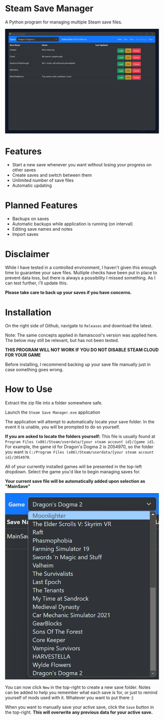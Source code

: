 # Steam Save Manager
A Python program for managing multiple Steam save files.

![dropdown](imgs/app.png)

# Features
- Start a new save whenever you want without losing your progress on other saves
- Create saves and switch between them
- Unlimited number of save files
- Automatic updating

# Planned Features
- Backups on saves
- Automatic backups while application is running (on interval)
- Editing save names and notes
- Import saves

# Disclaimer
While I have tested in a controlled environment, I haven't given this enough time to guarantee your save files. Multiple checks have been put in place to prevent data loss, but there is always a possibility I missed something. As I can test further, i'll update this.

**Please take care to back up your saves if you have concerns.**

# Installation
On the right side of Github, navigate to `Releases` and download the latest.

Note: The same concepts applied in llamaiscool's version was applied here. The below may still be relevant, but has not been tested.

**THIS PROGRAM WILL NOT WORK IF YOU DO NOT DISABLE STEAM CLOUD FOR YOUR GAME**

Before installing, I recommend backing up your save file manually just in case something goes wrong.

# How to Use

Extract the zip file into a folder somewhere safe.

Launch the `Steam Save Manager.exe`  application

The application will attempt to automatically locate your save folder. In the event it is unable, you will be prompted to do so yourself. 

**If you are asked to locate the folders yourself:** This file is usually found at `Program Files (x86)/Steam/userdata/{your steam account id}/{game id}`. For example, the game id for Dragon's Dogma 2 is 2054970, so the folder you want is `C:/Program Files (x86)/Steam/userdata/{your steam account id}/2054970`.

All of your currently installed games will be presented in the top-left dropdown. Select the game you'd like to begin managing saves for.

**Your current save file will be automatically added upon selection as "MainSave"**

![dropdown](imgs/dropdown.png)

You can now click `New` in the top-right to create a new save folder. Notes can be added to help you remember what each save is for, or just  to remind yourself of mods used with it. Whatever you want to put there :)

When you want to manually save your active save, click the `Save` button in the top-right. **This will overwrite any previous data for your active save.**
